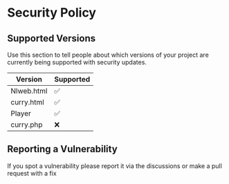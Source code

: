 # Security Policy

## Supported Versions

Use this section to tell people about which versions of your project are
currently being supported with security updates.

| Version    | Supported          |
| ---------- | ------------------ |
| Nlweb.html | :white_check_mark: |
| curry.html | :white_check_mark: |
| Player     | :white_check_mark: |
| curry.php  | :x:                |

## Reporting a Vulnerability

If you spot a vulnerability please report it via the discussions or make a pull request with a fix
